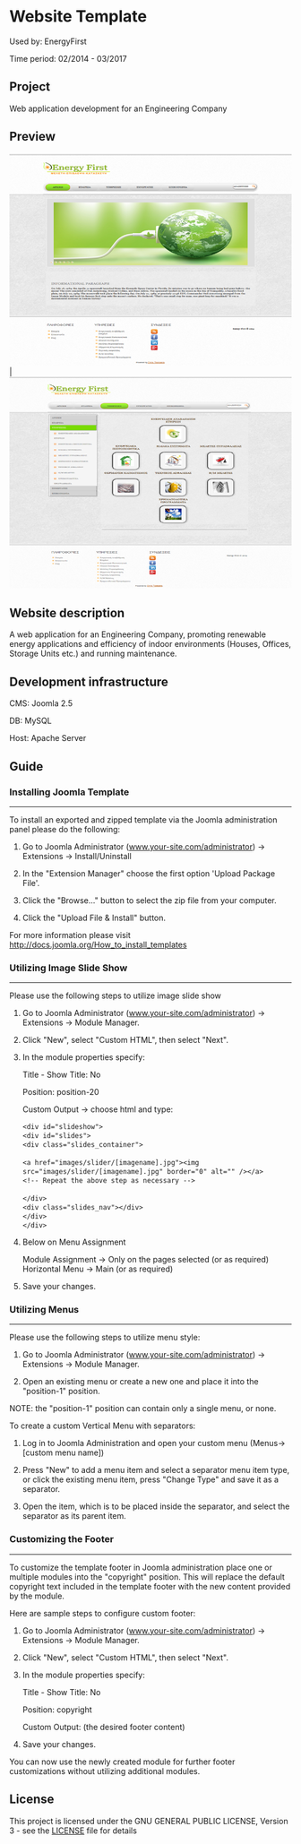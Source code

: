 # Website Template

Used by: EnergyFirst

Time period: 02/2014 - 03/2017

## Project

Web application development for an Engineering Company

## Preview

![Template preview](https://github.com/CTzatzakis/Joomla_Template-1Q_2014/raw/master/template_preview1.png) | ![Template preview](https://github.com/CTzatzakis/Joomla_Template-1Q_2014/raw/master/template_preview2.png)

## Website description

A web application for an Engineering Company, promoting renewable energy applications and efficiency of indoor environments (Houses, Offices, Storage Units etc.) and running maintenance. 

## Development infrastructure

CMS: Joomla 2.5

DB: MySQL

Host: Apache Server

## Guide

### Installing Joomla Template
---------------------------------------

To install an exported and zipped template via the Joomla administration panel please do the following:

1. Go to Joomla Administrator (www.your-site.com/administrator) -> Extensions -> Install/Uninstall

2. In the "Extension Manager" choose the first option 'Upload Package File'.

3. Click the "Browse..." button to select the zip file from your computer.

4. Click the "Upload File & Install" button.

For more information please visit http://docs.joomla.org/How_to_install_templates

### Utilizing Image Slide Show
-------------------------------
Please use the following steps to utilize image slide show

1. Go to Joomla Administrator (www.your-site.com/administrator) -> Extensions -> Module Manager.

2. Click "New", select "Custom HTML", then select "Next".

3. In the module properties specify:

    Title - Show Title: No
    
    Position: position-20
    
    Custom Output -> choose html and type:
    
    ```
   <div id="slideshow">
   <div id="slides">
   <div class="slides_container">
   
   <a href="images/slider/[imagename].jpg"><img src="images/slider/[imagename].jpg" border="0" alt="" /></a> 
   <!-- Repeat the above step as necessary -->
  
   </div>
   <div class="slides_nav"></div>
   </div>
   </div>
    ```
    
4. Below on Menu Assignment

   Module Assignment -> Only on the pages selected (or as required)
   Horizontal Menu -> Main (or as required)

4. Save your changes.

### Utilizing Menus
-------------------------------

Please use the following steps to utilize menu style:

1. Go to Joomla Administrator (www.your-site.com/administrator) -> Extensions -> Module Manager.

2. Open an existing menu or create a new one and place it into the "position-1" position.

NOTE: the "position-1" position can contain only a single menu, or none.

To create a custom Vertical Menu with separators:

   1. Log in to Joomla Administration and open your custom menu (Menus-> [custom menu name])
   
   2. Press "New" to add a menu item and select a separator menu item type, or click the existing menu item, press "Change Type" and save it as a separator. 
   
   3. Open the item, which is to be placed inside the separator, and select the separator as its parent item.

### Customizing the Footer
------------------------------

To customize the template footer in Joomla administration place one or multiple modules into
the "copyright" position. This will replace the default copyright text included in the template
footer with the new content provided by the module.

Here are sample steps to configure custom footer:

1. Go to Joomla Administrator (www.your-site.com/administrator) -> Extensions -> Module Manager.

2. Click "New", select "Custom HTML", then select "Next".

3. In the module properties specify:

    Title - Show Title: No
    
    Position: copyright
    
    Custom Output: (the desired footer content)
    
4. Save your changes.

You can now use the newly created module for further footer customizations without utilizing additional modules.

## License

This project is licensed under the GNU GENERAL PUBLIC LICENSE, Version 3 - see the [LICENSE](LICENSE) file for details


